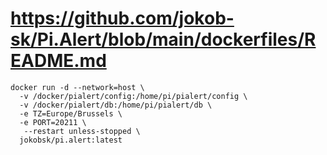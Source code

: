 # https://github.com/jokob-sk/Pi.Alert/blob/main/dockerfiles/README.md

```
docker run -d --network=host \
  -v /docker/pialert/config:/home/pi/pialert/config \
  -v /docker/pialert/db:/home/pi/pialert/db \
  -e TZ=Europe/Brussels \
  -e PORT=20211 \
   --restart unless-stopped \
  jokobsk/pi.alert:latest

```